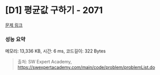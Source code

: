 # [D1] 평균값 구하기 - 2071 

[문제 링크](https://swexpertacademy.com/main/code/problem/problemDetail.do?contestProbId=AV5QRnJqA5cDFAUq) 

### 성능 요약

메모리: 13,336 KB, 시간: 6 ms, 코드길이: 322 Bytes



> 출처: SW Expert Academy, https://swexpertacademy.com/main/code/problem/problemList.do